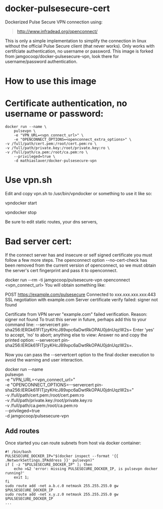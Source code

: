 # docker-pulsesecure-cert

Dockerized Pulse Secure VPN connection using:

> http://www.infradead.org/openconnect/

This is only a simple implementation to simplify the connection in linux
without the official Pulse Secure client (that never works). Only works
with certifciate authentication, no username or password. This image is
forked from
jamgocoop/docker-pulsesecure-vpn, look there for username/password
authentication.

# How to use this image

# Certificate authentication, no username or password:

	docker run --name \
		pulsevpn \
		-e "VPN_URL=<vpn_connect_url>" \
		-e "OPENCONNECT_OPTIONS=<openconnect_extra_options>" \
    -v /full/path/cert.pem:/root/cert.pem:ro \
    -v /full/path/private.key:/root/private.key:ro \
    -v /full/path/ca.pem:/root/ca.pem:ro \
		--privileged=true \
		-d mathiaslaver/docker-pulsesecure-vpn

# Use vpn.sh

Edit and copy vpn.sh to /usr/bin/vpndocker or something to use it like so:

vpndocker start

vpndocker stop

Be sure to edit static routes, your dns servers, 


# Bad server cert:
If the connect server has and insecure or self signed certificate you must follow a few more steps. The openconnect option --no-cert-check has been removed from the current version of openconnect, so we must obtain the server's cert fingerprint and pass it to openconnect.

docker run --rm -ti jamgocoop/pulsesecure-vpn openconnect <vpn_connect_url>
You will obtain something like:

POST https://example.com/pulsesecure
Connected to xxx.xxx.xxx.xxx:443
SSL negotiation with example.com
Server certificate verify failed: signer not found

Certificate from VPN server "example.com" failed verification.
Reason: signer not found
To trust this server in future, perhaps add this to your command line:
	--servercert pin-sha256:lERGk61FITjzyKHcJ89xpc6aDwtRkOPAU0jdnUqzW2s=
Enter 'yes' to accept, 'no' to abort; anything else to view:
Answer no and copy the printed option: --servercert pin-sha256:lERGk61FITjzyKHcJ89xpc6aDwtRkOPAU0jdnUqzW2s=.

Now you can pass the --servertcert option to the final docker execution to avoid the warning and user interaction.

docker run --name \
	pulsevpn \
	-e "VPN_URL=<vpn_connect_url>" \
	-e "OPENCONNECT_OPTIONS=--servercert pin-sha256:lERGk61FITjzyKHcJ89xpc6aDwtRkOPAU0jdnUqzW2s=" \
	-v /full/path/cert.pem:/root/cert.pem:ro \
	-v /full/path/private.key:/root/private.key:ro \
	-v /full/path/ca.pem:/root/ca.pem:ro \
	--privileged=true \
	-d jamgocoop/pulsesecure-vpn

## Add routes
Once started you can route subnets from host via docker container:

    #! /bin/bash
    PULSESECURE_DOCKER_IP="$(docker inspect --format '{{ .NetworkSettings.IPAddress }}' pulsevpn)"
    if [ -z "$PULSESECURE_DOCKER_IP" ]; then
    	echo >&2 'error: missing PULSESECURE_DOCKER_IP, is pulsevpn docker running?'
    	exit 1;
    fi
    sudo route add -net a.b.c.0 netmask 255.255.255.0 gw $PULSESECURE_DOCKER_IP
    sudo route add -net x.y.z.0 netmask 255.255.255.0 gw $PULSESECURE_DOCKER_IP
    ...
